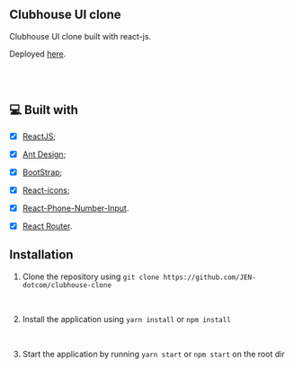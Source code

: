 ## Clubhouse UI clone

Clubhouse UI clone built with react-js.

Deployed [here](https://clubhouse-ui-clone.netlify.app/).

<br>

<br>

## 💻 Built with
- [x] [ReactJS](https://reactjs.org);
- [x] [Ant Design](https://ant.design/);
- [x] [BootStrap](https://getbootstrap.com/);
- [x] [React-icons](https://github.com/react-icons/react-icons#readme/);
- [x] [React-Phone-Number-Input](https://gitlab.com/catamphetamine/react-phone-number-input#readme).
- [x] [React Router](https://reactrouter.com/en/main).


## Installation

1. Clone the repository using  `git clone https://github.com/JEN-dotcom/clubhouse-clone`

<br />

2. Install the application using `yarn install` or `npm install`

<br />

3. Start the application by running `yarn start` or `npm start` on the root dir

<br />
